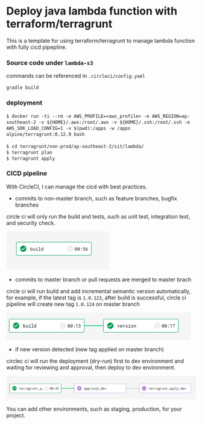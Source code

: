# Deploy java lambda function with terraform/terragrunt 

This is a template for using terraform/terragrunt to manage lambda function with fully cicd pipepline.

### Source code under `lambda-s3`

commands can be referenced in `.circleci/config.yaml`
```
gradle build
```

### deployment

```
$ docker run -ti --rm -e AWS_PROFILE=<aws_profile> -e AWS_REGION=ap-southeast-2 -v ${HOME}/.aws:/root/.aws -v ${HOME}/.ssh:/root/.ssh -e AWS_SDK_LOAD_CONFIG=1 -v $(pwd):/apps -w /apps alpine/terragrunt:0.12.9 bash

$ cd terragrunt/non-prod/ap-southeast-2/sit/lambda/
$ terragrunt plan
$ terragrunt apply
```

### CICD pipeline

With CircleCI, I can manage the cicd with best practices. 

* commits to non-master branch, such as feature branches, bugfix branches

circle ci will only run the build and tests, such as unit test, integration test, and security check.

![pipeline on non-master branches](images/non-master.png)

* commits to master branch or pull requests are merged to master brach

circle ci will run build and add incremental semantic version automatically, for example, if the latest tag is `1.0.123`, after build is successful, circle ci pipeline will create new tag `1.0.124` on master branch

![pipeline on master branches](images/master.png)

* if new version detected (new tag applied on master branch)

circlec ci will run the deployment (dry-run) first to dev environment and waiting for reviewing and approval, then deploy to dev environment. 

![pipeline on new tag created](images/tag.png)

You can add other environments, such as staging, production, for your project.

